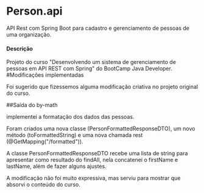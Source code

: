 # Person.api

API Rest com Spring Boot para cadastro e gerenciamento de pessoas de uma organização.

#### Descrição

Projeto do curso "Desenvolvendo um sistema de gerenciamento de pessoas em API REST com Spring" do BootCamp Java Developer.
#Modificações implementadas

Foi sugerido que fizessemos alguma modificação criativa no projeto original do curso.

##Saída do by-math

implementei a formatação dos dados das pessoas.

Foram criados uma nova classe (PersonFormattedResponseDTO), um novo método  (toFormattedString) e uma nova chamada rest (@GetMapping("/formatted")).

A classe PersonFormattedResponseDTO recebe uma lista de string para apresentar como resultado do findAll, nela concatenei o firstName e lastName, além de fazer alguns ajustes.

A modificação não foi muito expressiva, mas serviu para mostrar que absorvi o conteúdo do curso.

